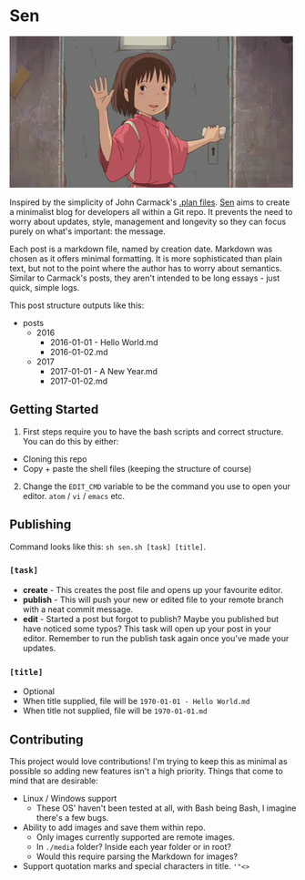 # Sen

![Sen waving](image.gif)

Inspired by the simplicity of John Carmack's [.plan files](https://github.com/oliverbenns/john-carmack-plan). [Sen](https://github.com/oliverbenns/sen) aims to create a minimalist blog for developers all within a Git repo. It prevents the need to worry about updates, style, management and longevity so they can focus purely on what's important: the message.

Each post is a markdown file, named by creation date. Markdown was chosen as it offers minimal formatting. It is more sophisticated than plain text, but not to the point where the author has to worry about semantics. Similar to Carmack's posts, they aren't intended to be long essays - just quick, simple logs.

This post structure outputs like this:

- posts
  - 2016
    - 2016-01-01 - Hello World.md
    - 2016-01-02.md
  - 2017
    - 2017-01-01 - A New Year.md
    - 2017-01-02.md

## Getting Started

1. First steps require you to have the bash scripts and correct structure. You can do this by either:
  - Cloning this repo
  - Copy + paste the shell files (keeping the structure of course)
2. Change the `EDIT_CMD` variable to be the command you use to open your editor. `atom` / `vi` / `emacs` etc.

## Publishing
Command looks like this: `sh sen.sh [task] [title]`.

### `[task]`

- **create** - This creates the post file and opens up your favourite editor.
- **publish** - This will push your new or edited file to your remote branch with a neat commit message.
- **edit** - Started a post but forgot to publish? Maybe you published but have noticed some typos? This task will open up your post in your editor. Remember to run the publish task again once you've made your updates.

### `[title]`

- Optional
- When title supplied, file will be `1970-01-01 - Hello World.md`
- When title not supplied, file will be `1970-01-01.md`

## Contributing
This project would love contributions! I'm trying to keep this as minimal as possible so adding new features isn't a high priority. Things that come to mind that are desirable:

- Linux / Windows support
  - These OS' haven't been tested at all, with Bash being Bash, I imagine there's a few bugs.
- Ability to add images and save them within repo.
  - Only images currently supported are remote images.
  - In `./media` folder? Inside each year folder or in root?
  - Would this require parsing the Markdown for images?
- Support quotation marks and special characters in title. `'"<>`
